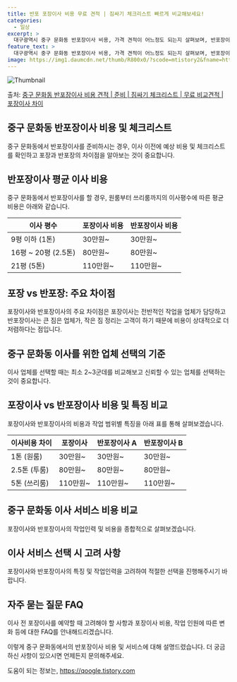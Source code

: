 ```yaml
---
title: 반포 포장이사 비용 무료 견적 | 짐싸기 체크리스트 빠르게 비교해보세요!
categories:
  - 일상
excerpt: >
  대구광역시 중구 문화동 반포장이사 비용, 가격 견적이 어느정도 되는지 살펴보며, 반포장이사를 준비함에 있어 짐싸기 준비 체크리스트가 무엇인지 보겠습니다. 마지막으로 포장이사와 차이점을 통해 무료 비교견적으로 어떤 것이 더 합리적인 선택인지 공유 드립니다.중구 문화동 포장이사 견적 샘플 보기 👈 클릭중구 문화동 포장이사 가격 살펴보기 👈 클릭중구 문화동 반포장이사 평균 이사 비용평수중구 문화동 평균 이사 비용원룸 이사9평 이하 (1톤)30만원~투룸/쓰리룸 이사16평 ~ 20평 (2.5톤)80만원~쓰리룸 이사21평 (5톤) ~110만원~우리집 무료 이사견적 받기 👈 클릭포장 vs 반포장: 주요 차이점이사 방식에서 포장과 반포장의 가장 큰 차이점은 무엇일까요?포장이사는 이사 전반을 담당하여 편의성을 제공..
feature_text: >
  대구광역시 중구 문화동 반포장이사 비용, 가격 견적이 어느정도 되는지 살펴보며, 반포장이사를 준비함에 있어 짐싸기 준비 체크리스트가 무엇인지 보겠습니다. 마지막으로 포장이사와 차이점을 통해 무료 비교견적으로 어떤 것이 더 합리적인 선택인지 공유 드립니다.중구 문화동 포장이사 견적 샘플 보기 👈 클릭중구 문화동 포장이사 가격 살펴보기 👈 클릭중구 문화동 반포장이사 평균 이사 비용평수중구 문화동 평균 이사 비용원룸 이사9평 이하 (1톤)30만원~투룸/쓰리룸 이사16평 ~ 20평 (2.5톤)80만원~쓰리룸 이사21평 (5톤) ~110만원~우리집 무료 이사견적 받기 👈 클릭포장 vs 반포장: 주요 차이점이사 방식에서 포장과 반포장의 가장 큰 차이점은 무엇일까요?포장이사는 이사 전반을 담당하여 편의성을 제공..
image: https://img1.daumcdn.net/thumb/R800x0/?scode=mtistory2&fname=https%3A%2F%2Fblog.kakaocdn.net%2Fdn%2Fcm8gD3%2FbtsHb5TlWsN%2FtH8eyhf8aEGQPBkpgIrIn0%2Fimg.webp
---
```


![Thumbnail](https://img1.daumcdn.net/thumb/R800x0/?scode=mtistory2&fname=https%3A%2F%2Fblog.kakaocdn.net%2Fdn%2Fcm8gD3%2FbtsHb5TlWsN%2FtH8eyhf8aEGQPBkpgIrIn0%2Fimg.webp)

<p>출처: <a href="https://qoogle.tistory.com/9635" rel="dofollow">중구 문화동 반포장이사 비용 견적 | 준비 | 짐싸기 체크리스트 | 무료 비교견적 | 포장이사 차이</a> </p>

## 중구 문화동 반포장이사 비용 및 체크리스트

중구 문화동에서 반포장이사를 준비하시는 경우, 이사 이전에 예상 비용 및 체크리스트를 확인하고 포장과 반포장의 차이점을 알아보는 것이
중요합니다.

## 반포장이사 평균 이사 비용

중구 문화동에서 반포장이사를 할 경우, 원룸부터 쓰리룸까지의 이사평수에 따른 평균 비용은 아래와 같습니다.

**이사 평수** | **포장이사 비용** | **반포장이사 비용**  
---|---|---  
9평 이하 (1톤) | 30만원~ | 30만원~  
16평 ~ 20평 (2.5톤) | 80만원~ | 80만원~  
21평 (5톤) | 110만원~ | 110만원~  
  
## 포장 vs 반포장: 주요 차이점

포장이사와 반포장이사의 주요 차이점은 포장이사는 전반적인 작업을 업체가 담당하고 반포장이사는 큰 짐은 업체가, 작은 짐 정리는 고객이 하기
때문에 비용이 상대적으로 더 저렴하다는 점입니다.

## 중구 문화동 이사를 위한 업체 선택의 기준

이사 업체를 선택할 때는 최소 2~3군데를 비교해보고 신뢰할 수 있는 업체를 선택하는 것이 중요합니다.

## 포장이사 vs 반포장이사 비용 및 특징 비교

포장이사와 반포장이사의 비용과 작업 범위별 특징을 아래 표를 통해 살펴보겠습니다.

**이사비용 차이** | **포장이사** | **반포장이사 A** | **반포장이사 B**  
---|---|---|---  
1톤 (원룸) | 30만원~ | 30만원~ | 30만원~  
2.5톤 (투룸) | 80만원~ | 80만원~ | 80만원~  
5톤 (쓰리룸) | 110만원~ | 110만원~ | 110만원~  
  
## 중구 문화동 이사 서비스 비용 비교

포장이사와 반포장이사의 작업인력 및 비용을 종합적으로 살펴보겠습니다.

## 이사 서비스 선택 시 고려 사항

포장이사와 반포장이사의 특징 및 작업인력을 고려하여 적절한 선택을 진행해주시기 바랍니다.

## 자주 묻는 질문 FAQ

이사 전 포장이사를 예약할 때 고려해야 할 사항과 포장이사 비용, 작업 인원에 따른 변화 등에 대한 FAQ를 안내해드리겠습니다.

이렇게 중구 문화동에서의 반포장이사 비용 및 서비스에 대해 설명드렸습니다. 더 궁금하신 사항이 있으시면 언제든지 문의해주세요.

 

도움이 되는 정보는, <a href="https://qoogle.tistory.com" rel="dofollow">https://qoogle.tistory.com</a>


